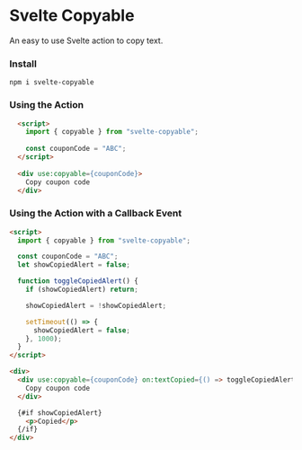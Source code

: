 # Svelte Copyable
An easy to use Svelte action to copy text.

### Install
```
npm i svelte-copyable
```
### Using the Action

```html
  <script>
    import { copyable } from "svelte-copyable";
    
    const couponCode = "ABC";
  </script>
  
  <div use:copyable={couponCode}>
    Copy coupon code
  </div>
```

### Using the Action with a Callback Event

```html
<script>
  import { copyable } from "svelte-copyable";

  const couponCode = "ABC";
  let showCopiedAlert = false;

  function toggleCopiedAlert() {
    if (showCopiedAlert) return;

    showCopiedAlert = !showCopiedAlert;

    setTimeout(() => {
      showCopiedAlert = false;
    }, 1000);
  }
</script>

<div>
  <div use:copyable={couponCode} on:textCopied={() => toggleCopiedAlert()}>
    Copy coupon code
  </div>

  {#if showCopiedAlert}
    <p>Copied</p>
  {/if}
</div>
```
